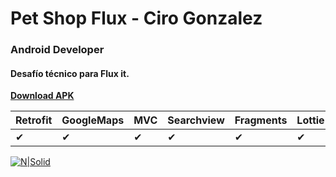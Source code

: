# Pet Shop Flux - Ciro Gonzalez
### Android Developer
#### Desafío técnico para Flux it. 

**[Download APK](https://drive.google.com/open?id=1Igiy9LZ4F2jFDJGAyTd2rxqhV7VBGCrE "Download APK")**

|Retrofit|GoogleMaps|MVC|Searchview|Fragments|Lottie |AndroidX| 
| ------ | ------ |------ |------ |------ |------ |------ |
| ✔ |✔ |✔ |✔ |✔ |✔ |✔|


[![N|Solid](https://i.imgur.com/RQuHZdj.jpg)](https://www.fluxitsoft.com/index.html)


